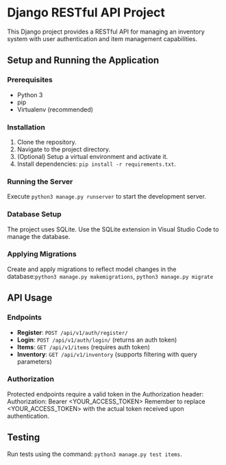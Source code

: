 # Django RESTful API Project

This Django project provides a RESTful API for managing an inventory system with user authentication and item management capabilities.

## Setup and Running the Application

### Prerequisites
- Python 3
- pip
- Virtualenv (recommended)

### Installation
1. Clone the repository.
2. Navigate to the project directory.
3. (Optional) Setup a virtual environment and activate it.
4. Install dependencies: `pip install -r requirements.txt`.

### Running the Server
Execute `python3 manage.py runserver` to start the development server.

### Database Setup
The project uses SQLite. Use the SQLite extension in Visual Studio Code to manage the database.

### Applying Migrations
Create and apply migrations to reflect model changes in the database:`python3 manage.py makemigrations`, `python3 manage.py migrate`

## API Usage

### Endpoints
- **Register**: `POST /api/v1/auth/register/`
- **Login**: `POST /api/v1/auth/login/` (returns an auth token)
- **Items**: `GET /api/v1/items` (requires auth token)
- **Inventory**: `GET /api/v1/inventory` (supports filtering with query parameters)

### Authorization
Protected endpoints require a valid token in the Authorization header:
 Authorization: Bearer <YOUR_ACCESS_TOKEN>
 Remember to replace <YOUR_ACCESS_TOKEN> with the actual token received upon authentication.

## Testing
Run tests using the command: `python3 manage.py test items`.




